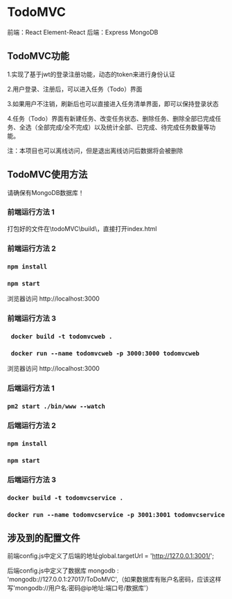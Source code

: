 # TodoMVC
前端：React Element-React 
后端：Express MongoDB

## TodoMVC功能
1.实现了基于jwt的登录注册功能，动态的token来进行身份认证

2.用户登录、注册后，可以进入任务（Todo）界面

3.如果用户不注销，刷新后也可以直接进入任务清单界面，即可以保持登录状态

4.任务（Todo）界面有新建任务、改变任务状态、删除任务、删除全部已完成任务、全选（全部完成/全不完成）以及统计全部、已完成、待完成任务数量等功能。

注：本项目也可以离线访问，但是退出离线访问后数据将会被删除


## TodoMVC使用方法
请确保有MongoDB数据库！

### 前端运行方法 1

打包好的文件在\todoMVC\build\，直接打开index.html

### 前端运行方法 2
### `npm install`
### `npm start`
浏览器访问 http://localhost:3000

### 前端运行方法 3
### ` docker build -t todomvcweb .`
### ` docker run --name todomvcweb -p 3000:3000 todomvcweb`
浏览器访问 http://localhost:3000

### 后端运行方法 1
### `pm2 start ./bin/www --watch`

### 后端运行方法 2
### `npm install`
### `npm start`

### 后端运行方法 3
### `docker build -t todomvcservice .`
### `docker run --name todomvcservice -p 3001:3001 todomvcservice`

## 涉及到的配置文件

前端config.js中定义了后端的地址global.targetUrl = 'http://127.0.0.1:3001/';

后端config.js中定义了数据库 mongodb : 'mongodb://127.0.0.1:27017/ToDoMVC',（如果数据库有账户名密码，应该这样写'mongodb://用户名:密码@ip地址:端口号/数据库'）
